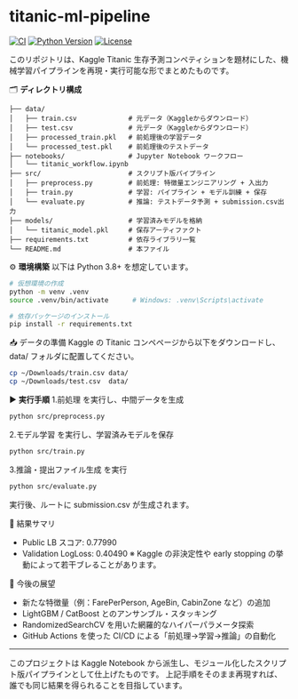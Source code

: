 # titanic-ml-pipeline

[![CI](https://github.com/0nulu-72/titanic-ml-pipeline/actions/workflows/ci.yml/badge.svg)](https://github.com/0nulu-72/titanic-ml-pipeline/actions)
[![Python Version](https://img.shields.io/badge/python-3.8%2B-blue)](https://www.python.org)
[![License](https://img.shields.io/badge/license-Apache%202.0-blue)](LICENSE)

このリポジトリは、Kaggle Titanic 生存予測コンペティションを題材にした、機械学習パイプラインを再現・実行可能な形でまとめたものです。

🗂️ **ディレクトリ構成**
```
├── data/
│   ├── train.csv             # 元データ（Kaggleからダウンロード）
│   ├── test.csv              # 元データ（Kaggleからダウンロード）
│   ├── processed_train.pkl   # 前処理後の学習データ
│   └── processed_test.pkl    # 前処理後のテストデータ
├── notebooks/                # Jupyter Notebook ワークフロー
│   └── titanic_workflow.ipynb
├── src/                      # スクリプト版パイプライン
│   ├── preprocess.py         # 前処理: 特徴量エンジニアリング + 入出力
│   ├── train.py              # 学習: パイプライン + モデル訓練 + 保存
│   └── evaluate.py           # 推論: テストデータ予測 + submission.csv出力
├── models/                   # 学習済みモデルを格納
│   └── titanic_model.pkl     # 保存アーティファクト
├── requirements.txt          # 依存ライブラリ一覧
└── README.md                 # 本ファイル
```

⚙️ **環境構築**
以下は Python 3.8+ を想定しています。
```bash
# 仮想環境の作成
python -m venv .venv
source .venv/bin/activate      # Windows: .venv\Scripts\activate

# 依存パッケージのインストール
pip install -r requirements.txt
```


📥 データの準備
Kaggle の Titanic コンペページから以下をダウンロードし、data/ フォルダに配置してください。
```bash
cp ~/Downloads/train.csv data/
cp ~/Downloads/test.csv  data/
```


▶️ **実行手順**
1.前処理 を実行し、中間データを生成
```bash
python src/preprocess.py
```

2.モデル学習 を実行し、学習済みモデルを保存
```bash
python src/train.py
```

3.推論・提出ファイル生成 を実行
```bash
python src/evaluate.py
```
実行後、ルートに submission.csv が生成されます。


🎯 結果サマリ
- Public LB スコア: 0.77990
- Validation LogLoss: 0.40490
※ Kaggle の非決定性や early stopping の挙動によって若干ブレることがあります。


🚀 今後の展望
- 新たな特徴量（例：FarePerPerson, AgeBin, CabinZone など）の追加
- LightGBM / CatBoost とのアンサンブル・スタッキング
- RandomizedSearchCV を用いた網羅的なハイパーパラメータ探索
- GitHub Actions を使った CI/CD による「前処理→学習→推論」の自動化

---
このプロジェクトは Kaggle Notebook から派生し、モジュール化したスクリプト版パイプラインとして仕上げたものです。
上記手順をそのまま再現すれば、誰でも同じ結果を得られることを目指しています。


